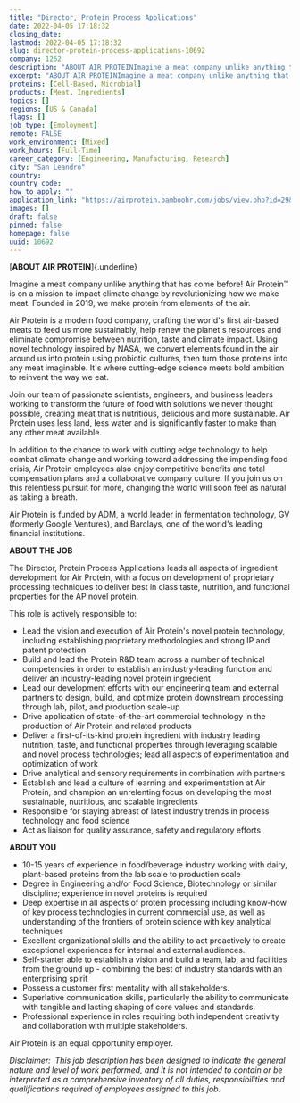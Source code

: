 ```yaml
---
title: "Director, Protein Process Applications"
date: 2022-04-05 17:18:32
closing_date: 
lastmod: 2022-04-05 17:18:32
slug: director-protein-process-applications-10692
company: 1262
description: "ABOUT AIR PROTEINImagine a meat company unlike anything that has come before! Air Protein™ is on a mission to impact climate change by revolutionizing how we make meat. Founded in 2019, we make protein from elements of the air."
excerpt: "ABOUT AIR PROTEINImagine a meat company unlike anything that has come before! Air Protein™ is on a mission to impact climate change by revolutionizing how we make meat. Founded in 2019, we make protein from elements of the air."
proteins: [Cell-Based, Microbial]
products: [Meat, Ingredients]
topics: []
regions: [US & Canada]
flags: []
job_type: [Employment]
remote: FALSE
work_environment: [Mixed]
work_hours: [Full-Time]
career_category: [Engineering, Manufacturing, Research]
city: "San Leandro"
country: 
country_code: 
how_to_apply: ""
application_link: "https://airprotein.bamboohr.com/jobs/view.php?id=29&source=aWQ9MzE%3D"
images: []
draft: false
pinned: false
homepage: false
uuid: 10692
---
```

[**ABOUT AIR PROTEIN**]{.underline}

Imagine a meat company unlike anything that has come before! Air
Protein™ is on a mission to impact climate change by revolutionizing how
we make meat. Founded in 2019, we make protein from elements of the air.

Air Protein is a modern food company, crafting the world's first
air-based meats to feed us more sustainably, help renew the planet's
resources and eliminate compromise between nutrition, taste and climate
impact. Using novel technology inspired by NASA, we convert elements
found in the air around us into protein using probiotic cultures, then
turn those proteins into any meat imaginable. It's where cutting-edge
science meets bold ambition to reinvent the way we eat.

Join our team of passionate scientists, engineers, and business leaders
working to transform the future of food with solutions we never thought
possible, creating meat that is nutritious, delicious and more
sustainable. Air Protein uses less land, less water and is significantly
faster to make than any other meat available.

In addition to the chance to work with cutting edge technology to help
combat climate change and working toward addressing the impending food
crisis, Air Protein employees also enjoy competitive benefits and total
compensation plans and a collaborative company culture. If you join us
on this relentless pursuit for more, changing the world will soon feel
as natural as taking a breath.

Air Protein is funded by ADM, a world leader in fermentation technology,
GV (formerly Google Ventures), and Barclays, one of the world's leading
financial institutions.

**ABOUT THE JOB**

The Director, Protein Process Applications leads all aspects of
ingredient development for Air Protein, with a focus on development of
proprietary processing techniques to deliver best in class taste,
nutrition, and functional properties for the AP novel protein.  

This role is actively responsible to:

-   Lead the vision and execution of Air Protein's novel protein
    technology, including establishing proprietary methodologies and
    strong IP and patent protection 
-   Build and lead the Protein R&D team across a number of technical
    competencies in order to establish an industry-leading function and
    deliver an industry-leading novel protein ingredient
-   Lead our development efforts with our engineering team and external
    partners to design, build, and optimize protein downstream
    processing through lab, pilot, and production scale-up
-   Drive application of state-of-the-art commercial technology in the
    production of Air Protein and related products
-   Deliver a first-of-its-kind protein ingredient with industry leading
    nutrition, taste, and functional properties through leveraging
    scalable and novel process technologies; lead all aspects of
    experimentation and optimization of work 
-   Drive analytical and sensory requirements in combination with
    partners  
-   Establish and lead a culture of learning and experimentation at Air
    Protein, and champion an unrelenting focus on developing the most
    sustainable, nutritious, and scalable ingredients 
-   Responsible for staying abreast of latest industry trends in process
    technology and food science
-   Act as liaison for quality assurance, safety and regulatory efforts 

**ABOUT YOU**

-   10-15 years of experience in food/beverage industry working with
    dairy, plant-based proteins from the lab scale to production scale
-   Degree in Engineering and/or Food Science, Biotechnology or similar
    discipline; experience in novel proteins is required
-   Deep expertise in all aspects of protein processing including
    know-how of key process technologies in current commercial use, as
    well as understanding of the frontiers of protein science with key
    analytical techniques
-   Excellent organizational skills and the ability to act proactively
    to create exceptional experiences for internal and external
    audiences.
-   Self-starter able to establish a vision and build a team, lab, and
    facilities from the ground up - combining the best of industry
    standards with an enterprising spirit
-   Possess a customer first mentality with all stakeholders.
-   Superlative communication skills, particularly the ability to
    communicate with tangible and lasting shaping of core values and
    standards.  
-   Professional experience in roles requiring both independent
    creativity and collaboration with multiple stakeholders.

Air Protein is an equal opportunity employer.

*Disclaimer:  This job description has been designed to indicate the
general nature and level of work performed, and it is not intended to
contain or be interpreted as a comprehensive inventory of all duties,
responsibilities and qualifications required of employees assigned to
this job.*
